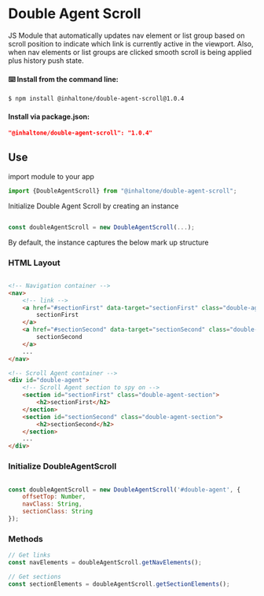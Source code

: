# Double Agent Scroll 
JS Module that automatically updates nav element or list group based on scroll position to indicate which link is currently active in the viewport. Also, when nav elements or list groups are clicked smooth scroll is being applied plus history push state.


#### ⌨️ Install from the command line:
````bash
$ npm install @inhaltone/double-agent-scroll@1.0.4
````

#### Install via package.json:
````json
"@inhaltone/double-agent-scroll": "1.0.4"
````

## Use
import module to your app

```js
import {DoubleAgentScroll} from "@inhaltone/double-agent-scroll";
```
Initialize Double Agent Scroll by creating an instance

````js

const doubleAgentScroll = new DoubleAgentScroll(...);

````
By default, the instance captures the below mark up structure
### HTML Layout

``````html

<!-- Navigation container -->
<nav>
    <!-- link -->
    <a href="#sectionFirst" data-target="sectionFirst" class="double-agent-link active">
        sectionFirst
    </a>
    <a href="#sectionSecond" data-target="sectionSecond" class="double-agent-link">
        sectionSecond
    </a>
    ...
</nav>

<!-- Scroll Agent container -->
<div id="double-agent">
    <!-- Scroll Agent section to spy on -->
    <section id="sectionFirst" class="double-agent-section">
        <h2>sectionFirst</h2>
    </section>
    <section id="sectionSecond" class="double-agent-section">
        <h2>sectionSecond</h2>
    </section>
    ...
</div>

``````
### Initialize DoubleAgentScroll

```js

const doubleAgentScroll = new DoubleAgentScroll('#double-agent', {
    offsetTop: Number,
    navClass: String,
    sectionClass: String
});
```

### Methods

``````js
// Get links
const navElements = doubleAgentScroll.getNavElements();

// Get sections
const sectionElements = doubleAgentScroll.getSectionElements();

``````